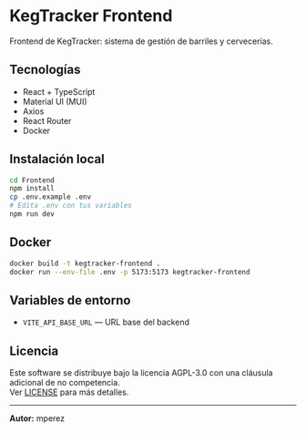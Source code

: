 # KegTracker Frontend

Frontend de KegTracker: sistema de gestión de barriles y cervecerías.

## Tecnologías
- React + TypeScript
- Material UI (MUI)
- Axios
- React Router
- Docker

## Instalación local

```bash
cd Frontend
npm install
cp .env.example .env
# Edita .env con tus variables
npm run dev
```

## Docker

```bash
docker build -t kegtracker-frontend .
docker run --env-file .env -p 5173:5173 kegtracker-frontend
```

## Variables de entorno

- `VITE_API_BASE_URL` — URL base del backend

## Licencia

Este software se distribuye bajo la licencia AGPL-3.0 con una cláusula adicional de no competencia.  
Ver [LICENSE](../LICENSE) para más detalles.

---

**Autor:** mperez 